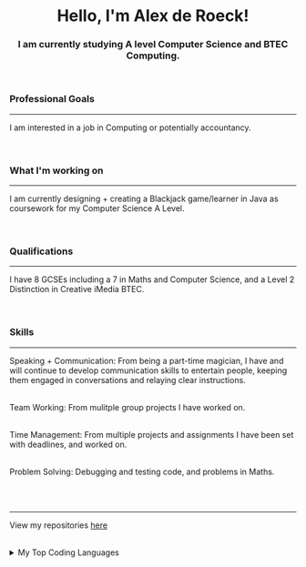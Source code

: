 <h1 align="center">Hello, I'm Alex de Roeck!</h1>
<h3 align="center">I am currently studying A level Computer Science and BTEC Computing.</h3>
<br>

<h3>Professional Goals</h3> <!--PROFESSIONAL GOALS------------------------------------------------------------>
<hr>
I am interested in a job in Computing or potentially accountancy.
<br><br><br>

<h3>What I'm working on</h3> <!--WHAT IM WORKING ON----------------------------------------------------------->
<hr>
I am currently designing + creating a Blackjack game/learner in Java as coursework for my Computer Science A Level.
<br><br><br>

<h3>Qualifications</h3> <!--QUALIFICATIONS--------------------------------------------------------------->
<hr>
I have 8 GCSEs including a 7 in Maths and Computer Science, and a Level 2 Distinction in Creative iMedia BTEC.
<br><br><br>

<h3>Skills</h3> <!--SKILLS---------------------------------------------------------------------------------->
<hr>
Speaking + Communication: From being a part-time magician, I have and will continue to develop communication skills to entertain people, keeping them engaged in conversations and relaying clear instructions.
<br><br>

Team Working: From mulitple group projects I have worked on.
<br><br>

Time Management: From multiple projects and assignments I have been set with deadlines, and worked on.
<br><br>

Problem Solving: Debugging and testing code, and problems in Maths.
<br><br>

<br>
<hr>

View my repositories <a href="https://github.com/BHASVIC-AlexDeroeck24?tab=repositories">here</a>
<br><br>

<details>
<summary>My Top Coding Languages</summary>

| Rank | Languages |
|-----:|-----------|
|     1| Python    |
|     2| C         |
|     3| Java      |

</details>

